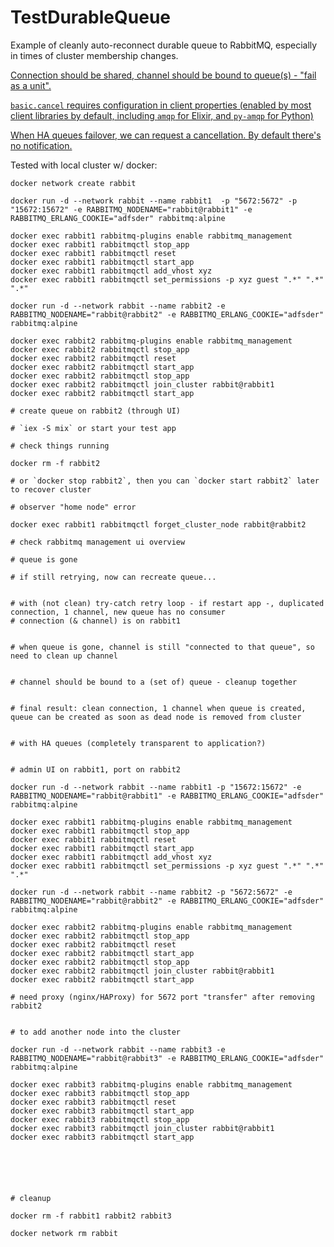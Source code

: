 # TestDurableQueue

Example of cleanly auto-reconnect durable queue to RabbitMQ, especially in times of cluster membership changes.

[Connection should be shared, channel should be bound to queue(s) - "fail as a unit".](https://www.rabbitmq.com/tutorials/amqp-concepts.html#amqp-channels)

[`basic.cancel` requires configuration in client properties (enabled by most client libraries by default, including `amqp` for Elixir, and `py-amqp` for Python)](https://www.rabbitmq.com/consumer-cancel.html)

[When HA queues failover, we can request a cancellation. By default there's no notification.](https://www.rabbitmq.com/ha.html#cancellation)

Tested with local cluster w/ docker:

```
docker network create rabbit

docker run -d --network rabbit --name rabbit1  -p "5672:5672" -p "15672:15672" -e RABBITMQ_NODENAME="rabbit@rabbit1" -e RABBITMQ_ERLANG_COOKIE="adfsder" rabbitmq:alpine

docker exec rabbit1 rabbitmq-plugins enable rabbitmq_management
docker exec rabbit1 rabbitmqctl stop_app
docker exec rabbit1 rabbitmqctl reset
docker exec rabbit1 rabbitmqctl start_app
docker exec rabbit1 rabbitmqctl add_vhost xyz
docker exec rabbit1 rabbitmqctl set_permissions -p xyz guest ".*" ".*" ".*"

docker run -d --network rabbit --name rabbit2 -e RABBITMQ_NODENAME="rabbit@rabbit2" -e RABBITMQ_ERLANG_COOKIE="adfsder" rabbitmq:alpine

docker exec rabbit2 rabbitmq-plugins enable rabbitmq_management
docker exec rabbit2 rabbitmqctl stop_app
docker exec rabbit2 rabbitmqctl reset
docker exec rabbit2 rabbitmqctl start_app
docker exec rabbit2 rabbitmqctl stop_app
docker exec rabbit2 rabbitmqctl join_cluster rabbit@rabbit1
docker exec rabbit2 rabbitmqctl start_app

# create queue on rabbit2 (through UI)

# `iex -S mix` or start your test app

# check things running

docker rm -f rabbit2

# or `docker stop rabbit2`, then you can `docker start rabbit2` later to recover cluster

# observer "home node" error

docker exec rabbit1 rabbitmqctl forget_cluster_node rabbit@rabbit2

# check rabbitmq management ui overview

# queue is gone

# if still retrying, now can recreate queue...


# with (not clean) try-catch retry loop - if restart app -, duplicated connection, 1 channel, new queue has no consumer
# connection (& channel) is on rabbit1


# when queue is gone, channel is still "connected to that queue", so need to clean up channel


# channel should be bound to a (set of) queue - cleanup together


# final result: clean connection, 1 channel when queue is created, queue can be created as soon as dead node is removed from cluster


# with HA queues (completely transparent to application?)


# admin UI on rabbit1, port on rabbit2

docker run -d --network rabbit --name rabbit1 -p "15672:15672" -e RABBITMQ_NODENAME="rabbit@rabbit1" -e RABBITMQ_ERLANG_COOKIE="adfsder" rabbitmq:alpine

docker exec rabbit1 rabbitmq-plugins enable rabbitmq_management
docker exec rabbit1 rabbitmqctl stop_app
docker exec rabbit1 rabbitmqctl reset
docker exec rabbit1 rabbitmqctl start_app
docker exec rabbit1 rabbitmqctl add_vhost xyz
docker exec rabbit1 rabbitmqctl set_permissions -p xyz guest ".*" ".*" ".*"

docker run -d --network rabbit --name rabbit2 -p "5672:5672" -e RABBITMQ_NODENAME="rabbit@rabbit2" -e RABBITMQ_ERLANG_COOKIE="adfsder" rabbitmq:alpine

docker exec rabbit2 rabbitmq-plugins enable rabbitmq_management
docker exec rabbit2 rabbitmqctl stop_app
docker exec rabbit2 rabbitmqctl reset
docker exec rabbit2 rabbitmqctl start_app
docker exec rabbit2 rabbitmqctl stop_app
docker exec rabbit2 rabbitmqctl join_cluster rabbit@rabbit1
docker exec rabbit2 rabbitmqctl start_app

# need proxy (nginx/HAProxy) for 5672 port "transfer" after removing rabbit2


# to add another node into the cluster

docker run -d --network rabbit --name rabbit3 -e RABBITMQ_NODENAME="rabbit@rabbit3" -e RABBITMQ_ERLANG_COOKIE="adfsder" rabbitmq:alpine

docker exec rabbit3 rabbitmq-plugins enable rabbitmq_management
docker exec rabbit3 rabbitmqctl stop_app
docker exec rabbit3 rabbitmqctl reset
docker exec rabbit3 rabbitmqctl start_app
docker exec rabbit3 rabbitmqctl stop_app
docker exec rabbit3 rabbitmqctl join_cluster rabbit@rabbit1
docker exec rabbit3 rabbitmqctl start_app






# cleanup

docker rm -f rabbit1 rabbit2 rabbit3

docker network rm rabbit
```
